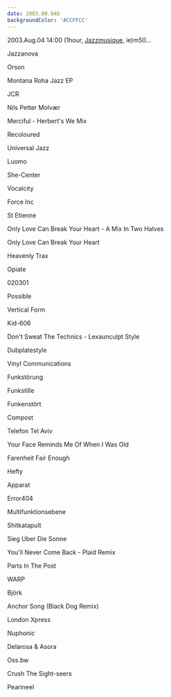 ```yaml
---
date: 2003.08.04b
backgroundColor: '#CCFFCC'
---
```


2003.Aug.04 14:00 (1hour, [Jazzmusique](http://www.netmusique.com/), ie)m50...

Jazzanova

Orson

Montana Roha Jazz EP

JCR

Nils Petter Molvær

Merciful - Herbert's We Mix

Recoloured

Universal Jazz

Luomo

She-Center

Vocalcity

Force Inc

St Etienne

Only Love Can Break Your Heart - A Mix In Two Halves

Only Love Can Break Your Heart

Heavenly Trax

Opiate

020301

Possible

Vertical Form

Kid-606

Don't Sweat The Technics - Lexaunculpt Style

Dubplatestyle

Vinyl Communications

Funkstörung

Funkstille

Funkenstört

Compost

Telefon Tel Aviv

Your Face Reminds Me Of When I Was Old

Farenheit Fair Enough

Hefty

Apparat

Error404

Multifunktionsebene

Shitkatapult

Sieg Uber Die Sonne

You'll Never Come Back - Plaid Remix

Parts In The Post

WARP

Björk

Anchor Song (Black Dog Remix)

London Xpress

Nuphonic

Delarosa & Asora

Oss.bw

Crush The Sight-seers

Pearineel